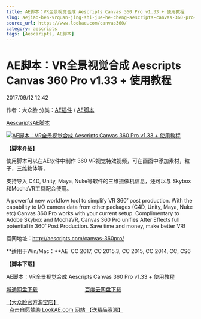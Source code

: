 ```yaml
---
title: AE脚本：VR全景视觉合成 Aescripts Canvas 360 Pro v1.33 + 使用教程
slug: aejiao-ben-vrquan-jing-shi-jue-he-cheng-aescripts-canvas-360-pro-v1-33-shi-yong-jiao-cheng
source_url: https://www.lookae.com/canvas360/
category: aescripts
tags: [Aescaripts, AE脚本]
---
```

# AE脚本：VR全景视觉合成 Aescripts Canvas 360 Pro v1.33 + 使用教程

2017/09/12 12:42

作者：大众脸
分类：[AE插件](https://www.lookae.com/after-effects/aechajian/) / [AE脚本](https://www.lookae.com/after-effects/aescripts/)

[Aescaripts](https://www.lookae.com/tag/aescaripts/)[AE脚本](https://www.lookae.com/tag/ae%e8%84%9a%e6%9c%ac/)

[![AE脚本：VR全景视觉合成 Aescripts Canvas 360 Pro v1.33 + 使用教程](https://www.lookae.com/wp-content/uploads/2017/09/canvas360_splash.jpg "AE脚本：VR全景视觉合成 Aescripts Canvas 360 Pro v1.33 + 使用教程-LookAE.com")](https://www.lookae.com/wp-content/uploads/2017/09/canvas360_splash.jpg)

**【脚本介绍】**

使用脚本可以在AE软件中制作 360 VR视觉特效视频，可在画面中添加素材，粒子，三维物体等，

支持导入 C4D, Unity, Maya, Nuke等软件的三维摄像机信息，还可以与 Skybox和MochaVR工具配合使用。

A powerful new workflow tool to simplify VR 360˚ post production. With the capability to I/O camera data from other packages (C4D, Unity, Maya, Nuke etc) Canvas 360 Pro works with your current setup. Complimentary to Adobe Skybox and MochaVR, Canvas 360 Pro unifies After Effects full potential in 360˚ Post Production. Save time and money, make better VR!

官网地址：http://aescripts.com/canvas-360pro/

**适用于Win/Mac：**AE  CC 2017, CC 2015.3, CC 2015, CC 2014, CC, CS6

**【脚本下载】**

AE脚本：VR全景视觉合成 Aescripts Canvas 360 Pro v1.33 + 使用教程

[城通网盘下载](https://www.pipipan.com/fs/680462-219456677)                                [百度云网盘下载](https://pan.baidu.com/s/1nvQexmx)

[【大众脸官方淘宝店】](https://lookae.taobao.com/)                [点击自愿赞助 LookAE.com 网站 【送精品资源】](https://www.lookae.com/sponsor/)
